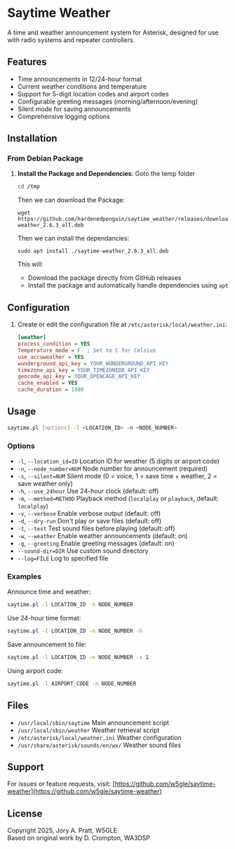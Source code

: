 # Saytime Weather

A time and weather announcement system for Asterisk, designed for use with radio systems and repeater controllers.

## Features

- Time announcements in 12/24-hour format
- Current weather conditions and temperature
- Support for 5-digit location codes and airport codes
- Configurable greeting messages (morning/afternoon/evening)
- Silent mode for saving announcements
- Comprehensive logging options

## Installation

### From Debian Package

1. **Install the Package and Dependencies**:
   Goto the temp folder
   ```bash
   cd /tmp
   ```

   Then we can download the Package:
   ```
   wget https://github.com/hardenedpenguin/saytime_weather/releases/download/v2.6.3/saytime-weather_2.6.3_all.deb
   ```

   Then we can install the dependancies:
   ```
   sudo apt install ./saytime-weather_2.6.3_all.deb
   ```

   This will:
   - Download the package directly from GitHub releases
   - Install the package and automatically handle dependencies using `apt`

## Configuration

1. Create or edit the configuration file at `/etc/asterisk/local/weather.ini`:
   ```ini
   [weather]
   process_condition = YES
   Temperature_mode = F  ; Set to C for Celsius
   use_accuweather = YES
   wunderground_api_key = YOUR_WUNDERGROUND_API_KEY
   timezone_api_key = YOUR_TIMEZONEDB_API_KEY
   geocode_api_key = YOUR_OPENCAGE_API_KEY
   cache_enabled = YES
   cache_duration = 1800
   ```

## Usage

```bash
saytime.pl [options] -l <LOCATION_ID> -n <NODE_NUMBER>
```

### Options

- `-l`, `--location_id=ID`       Location ID for weather (5 digits or airport code)
- `-n`, `--node_number=NUM`      Node number for announcement (required)
- `-s`, `--silent=NUM`           Silent mode (0 = voice, 1 = save time + weather, 2 = save weather only)
- `-h`, `--use_24hour`           Use 24-hour clock (default: off)
- `-m`, `--method=METHOD`        Playback method (`localplay` or `playback`, default: `localplay`)
- `-v`, `--verbose`              Enable verbose output (default: off)
- `-d`, `--dry-run`              Don't play or save files (default: off)
- `-t`, `--test`                 Test sound files before playing (default: off)
- `-w`, `--weather`              Enable weather announcements (default: on)
- `-g`, `--greeting`             Enable greeting messages (default: on)
- `--sound-dir=DIR`             Use custom sound directory
- `--log=FILE`                  Log to specified file

### Examples

Announce time and weather:
```bash
saytime.pl -l LOCATION_ID -n NODE_NUMBER
```

Use 24-hour time format:
```bash
saytime.pl -l LOCATION_ID -n NODE_NUMBER -h
```

Save announcement to file:
```bash
saytime.pl -l LOCATION_ID -n NODE_NUMBER -s 1
```

Using airport code:
```bash
saytime.pl -l AIRPORT_CODE -n NODE_NUMBER
```

## Files

- `/usr/local/sbin/saytime`               Main announcement script
- `/usr/local/sbin/weather`               Weather retrieval script
- `/etc/asterisk/local/weather.ini`       Weather configuration
- `/usr/share/asterisk/sounds/en/wx/`     Weather sound files

## Support

For issues or feature requests, visit:
[https://github.com/w5gle/saytime-weather](https://github.com/w5gle/saytime-weather)

## License

Copyright 2025, Jory A. Pratt, W5GLE  
Based on original work by D. Crompton, WA3DSP

